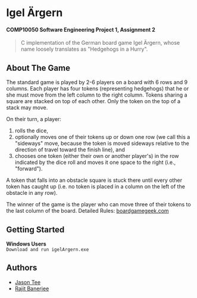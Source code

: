 # Igel Ärgern 
#### COMP10050 Software Engineering Project 1, Assignment 2
> C implementation of the German board game Igel Ärgern, whose name loosely translates as "Hedgehogs in a Hurry".

## About The Game
The standard game is played by 2-6 players on a board with 6 rows and 9 columns. Each player has four tokens (representing hedgehogs) that he or she must move from the left column to the right column. Tokens sharing a square are stacked on top of each other. Only the token on the top of a stack may move.

On their turn, a player:
1. rolls the dice,
2. optionally moves one of their tokens up or down one row (we call this a "sideways" move, because the token is moved sideways relative to the direction of travel toward the finish line), and
3. chooses one token (either their own or another player's) in the row indicated by the dice roll and moves it one space to the right (i.e., "forward").

A token that falls into an obstacle square is stuck there until every other token has caught up (i.e. no token is placed in a column on the left of the obstacle in any row). 

The winner of the game is the player who can move three of their tokens to the last column of the board.
Detailed Rules: [boardgamegeek.com](https://boardgamegeek.com/boardgame/95/igel-argern)

## Getting Started
__Windows Users__  
```Download and run igelArgern.exe ```
## Authors
* [Jason Tee](https://github.com/AmplifiedHuman)
* [Rajit Banerjee](https://github.com/rajitbanerjee)
